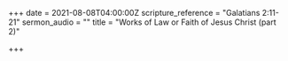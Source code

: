 +++
date = 2021-08-08T04:00:00Z
scripture_reference = "Galatians 2:11-21"
sermon_audio = ""
title = "Works of Law or Faith of Jesus Christ (part 2)"

+++
